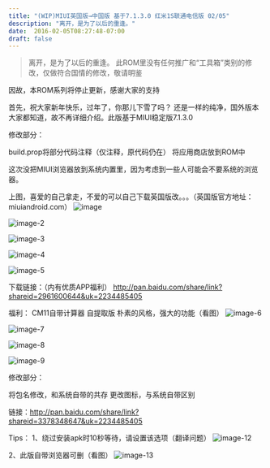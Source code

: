 ```yaml
---
title: "(WIP)MIUI英国版→中国版 基于7.1.3.0 红米1S联通电信版 02/05"
description: "离开，是为了以后的重逢。"
date:  2016-02-05T08:27:48-07:00
draft: false
---
```

> 离开，是为了以后的重逢。
> 此ROM里没有任何推广和“工具箱”类别的修改，仅做符合国情的修改，敬请明鉴

因故，本ROM系列将停止更新，感谢大家的支持

首先，祝大家新年快乐，过年了，你那儿下雪了吗？
还是一样的纯净，国外版本大家都知道，故不再详细介绍。此版基于MIUI稳定版7.1.3.0

修改部分：

build.prop将部分代码注释（仅注释，原代码仍在）
将应用商店放到ROM中

这次没把MIUI浏览器放到系统内置里，因为考虑到一些人可能会不要系统的浏览器。

上图，喜爱的自己拿走，不爱的可以自己下载英国版改。。。（英国版官方地址：miuiandroid.com）
![image](https://attach.bbs.miui.com/forum/201602/05/133357kxwfv2qvhw0zujvd.png.thumb.jpg)

![image-2](https://attach.bbs.miui.com/forum/201602/05/133358ncl0hddrlm3xtpsk.png.thumb.jpg)

![image-3](https://attach.bbs.miui.com/forum/201602/05/133400iu5iyiu5u2oqu7ao.png.thumb.jpg)

![image-4](https://attach.bbs.miui.com/forum/201602/05/133401zuipuvkagkavipca.png.thumb.jpg)

![image-5](https://attach.bbs.miui.com/forum/201602/05/133359beg71p7sdejece7f.png.thumb.jpg)

下载链接：（内有优质APP福利）
http://pan.baidu.com/share/link?shareid=2961600644&uk=2234485405

福利：
CM11自带计算器 自提取版
朴素的风格，强大的功能（看图）
![image-6](https://attach.bbs.miui.com/forum/201602/05/141923gjhpyxx88zy3zt8y.png)

![image-7](https://attach.bbs.miui.com/forum/201602/05/141923ljblisxjqjrnsslj.png)

![image-8](https://attach.bbs.miui.com/forum/201602/05/141924z1gupu4eilhlslcl.png)

![image-9](https://attach.bbs.miui.com/forum/201602/05/141924bfpiz0z92kkvhv0r.png)

修改部分：

将包名修改，和系统自带的共存
更改图标，与系统自带区别

链接：http://pan.baidu.com/share/link?shareid=3378348647&uk=2234485405

Tips：
1、绕过安装apk时10秒等待，请设置该选项（翻译问题）
![image-12](https://attach.bbs.miui.com/forum/201602/05/134127v6xivvzj6vvxvvfx.png)

2、此版自带浏览器可删（看图）
![image-13](https://attach.bbs.miui.com/forum/201602/05/134354ah2ff8h5ghhlhzg1.png)
